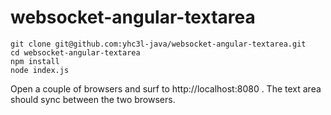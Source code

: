 websocket-angular-textarea
==========================

```
git clone git@github.com:yhc3l-java/websocket-angular-textarea.git
cd websocket-angular-textarea
npm install
node index.js
```
Open a couple of browsers and surf to http://localhost:8080 . The text area should sync between the two browsers.

